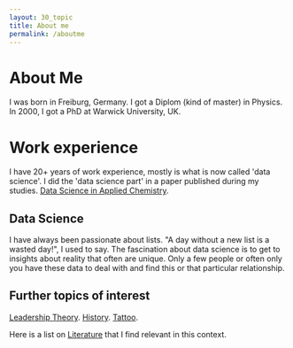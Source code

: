 ```yaml
---
layout: 30_topic
title: About me
permalink: /aboutme
---
```


# About Me

I was born in Freiburg, Germany. I got a Diplom (kind of master) in Physics. In 2000, I got a PhD at Warwick University, UK.

# Work experience

I have 20+ years of work experience, mostly is what is now called 'data science'.
I did the 'data science part' in a paper published during my studies. [Data Science in Applied Chemistry](https://doi.org/10.1002/(SICI)1099-128X(199709/10)11:5<403::AID-CEM485>3.0.CO;2-L). <br/>


## Data Science

I have always been passionate about lists. "A day without a new list is a wasted day!", I used to say. 
The fascination about data science is to get to insights about reality that often are unique. Only a few people or often only you have these data to deal with and find this or that particular relationship.

## Further topics of interest


 [Leadership Theory](leadershiptheory).
 [History](leadershiptheory).
 [Tattoo](leadershiptheory).


Here is a list on [Literature](references) that I find relevant in this context.


